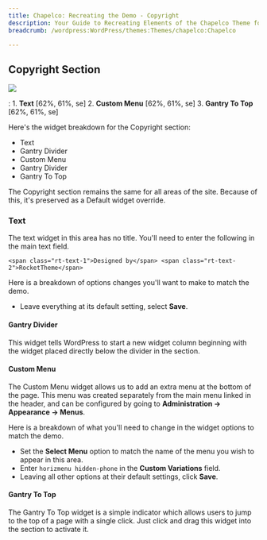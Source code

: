 ```yaml
---
title: Chapelco: Recreating the Demo - Copyright
description: Your Guide to Recreating Elements of the Chapelco Theme for WordPress
breadcrumb: /wordpress:WordPress/themes:Themes/chapelco:Chapelco

---
```


Copyright Section
-----
![][copyright]

:   1. **Text** [62%, 61%, se]
	2. **Custom Menu** [62%, 61%, se]
	3. **Gantry To Top** [62%, 61%, se]

Here's the widget breakdown for the Copyright section:

* Text
* Gantry Divider
* Custom Menu
* Gantry Divider
* Gantry To Top

The Copyright section remains the same for all areas of the site. Because of this, it's preserved as a Default widget override.

### Text
The text widget in this area has no title. You'll need to enter the following in the main text field.

~~~
<span class="rt-text-1">Designed by</span> <span class="rt-text-2">RocketTheme</span>
~~~

Here is a breakdown of options changes you'll want to make to match the demo.

* Leave everything at its default setting, select **Save**.

#### Gantry Divider
This widget tells WordPress to start a new widget column beginning with the widget placed directly below the divider in the section.

#### Custom Menu
The Custom Menu widget allows us to add an extra menu at the bottom of the page. This menu was created separately from the main menu linked in the header, and can be configured by going to **Administration -> Appearance -> Menus**.

Here is a breakdown of what you'll need to change in the widget options to match the demo.

* Set the **Select Menu** option to match the name of the menu you wish to appear in this area.
* Enter `horizmenu hidden-phone` in the **Custom Variations** field.
* Leaving all other options at their default settings, click **Save**.

#### Gantry To Top
The Gantry To Top widget is a simple indicator which allows users to jump to the top of a page with a single click. Just click and drag this widget into the section to activate it.

[copyright]: assets/demo_10.jpeg
